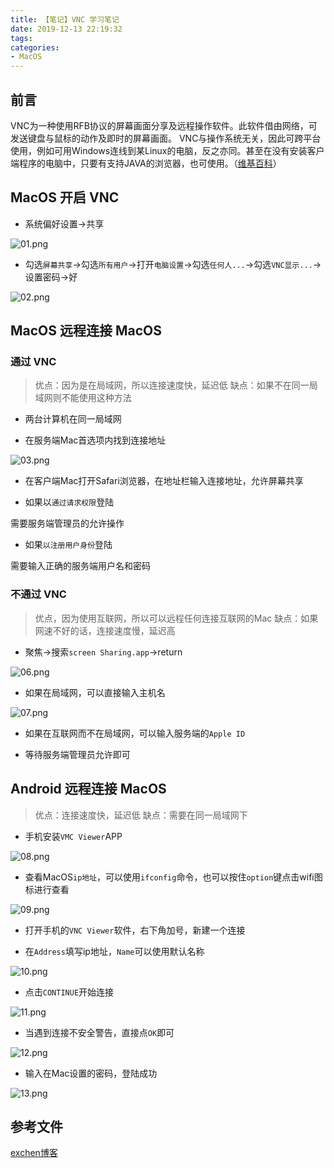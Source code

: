 ```yaml
---
title: 【笔记】VNC 学习笔记
date: 2019-12-13 22:19:32
tags:
categories:
- MacOS
---
```


## 前言

VNC为一种使用RFB协议的屏幕画面分享及远程操作软件。此软件借由网络，可发送键盘与鼠标的动作及即时的屏幕画面。
VNC与操作系统无关，因此可跨平台使用，例如可用Windows连线到某Linux的电脑，反之亦同。甚至在没有安装客户端程序的电脑中，只要有支持JAVA的浏览器，也可使用。（[维基百科](https://zh.wikipedia.org/wiki/VNC)）

<!-- more -->

## MacOS 开启 VNC

- 系统偏好设置->共享

![01.png](./images/20191213221932/01.png)

- 勾选`屏幕共享`->勾选`所有用户`->打开`电脑设置`->勾选`任何人...`->勾选`VNC显示...`->设置密码->好

![02.png](./images/20191213221932/02.png)

## MacOS 远程连接 MacOS

### 通过 VNC

> 优点：因为是在局域网，所以连接速度快，延迟低
> 缺点：如果不在同一局域网则不能使用这种方法

- 两台计算机在同一局域网

- 在服务端Mac首选项内找到连接地址

![03.png](./images/20191213221932/03.png)

- 在客户端Mac打开Safari浏览器，在地址栏输入连接地址，允许屏幕共享

- 如果以`通过请求权限`登陆

需要服务端管理员的允许操作

- 如果`以注册用户身份`登陆

需要输入正确的服务端用户名和密码

### 不通过 VNC

> 优点，因为使用互联网，所以可以远程任何连接互联网的Mac
> 缺点：如果网速不好的话，连接速度慢，延迟高

- 聚焦->搜索`screen Sharing.app`->return

![06.png](./images/20191213221932/06.png)

- 如果在局域网，可以直接输入主机名

![07.png](./images/20191213221932/07.png)

- 如果在互联网而不在局域网，可以输入服务端的`Apple ID`

- 等待服务端管理员允许即可

## Android 远程连接 MacOS

> 优点：连接速度快，延迟低
> 缺点：需要在同一局域网下

- 手机安装`VMC Viewer`APP

![08.png](./images/20191213221932/08.png)

- 查看MacOS`ip地址`，可以使用`ifconfig`命令，也可以按住`option`键点击wifi图标进行查看

![09.png](./images/20191213221932/09.png)

- 打开手机的`VNC Viewer`软件，右下角加号，新建一个连接

- 在`Address`填写ip地址，`Name`可以使用默认名称

![10.png](./images/20191213221932/10.png)

- 点击`CONTINUE`开始连接

![11.png](./images/20191213221932/11.png)

- 当遇到连接不安全警告，直接点`OK`即可

![12.png](./images/20191213221932/12.png)

- 输入在Mac设置的密码，登陆成功

![13.png](./images/20191213221932/13.png)

## 参考文件

[exchen博客](https://www.exchen.net/macos-开启-vnc-远程桌面和-ssh-服务.html)

